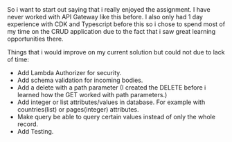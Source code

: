 ##
So i want to start out saying that i really enjoyed the assignment. I have never worked with API Gateway like this before. I also only had 1 day experience with CDK and Typescript before this so i chose to spend most of my time on the CRUD application due to the fact that i saw great learning opportunities there.

Things that i would improve on my current solution but could not due to lack of time:

- Add Lambda Authorizer for security.
- Add schema validation for incoming bodies.
- Add a delete with a path parameter (I created the DELETE before i learned how the GET worked with path parameters.)
- Add integer or list attributes/values in database. For example with countries(list) or pages(integer) attributes.
- Make query be able to query certain values instead of only the whole record.
- Add Testing.
